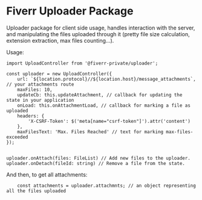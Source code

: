# Fiverr Uploader Package
Uploader package for client side usage, handles interaction with the server, and manipulating the files uploaded through it (pretty file size calculation, extension extraction, max files counting...).

Usage:
```
import UploadController from '@fiverr-private/uploader';

const uploader = new UploadController({
    url: `${location.protocol}//${location.host}/message_attachments`, // your attachments route
    maxFiles: 10,
    updateCb: this.updateAttachment, // callback for updating the state in your application
    onLoad: this.onAttachmentLoad, // callback for marking a file as uploaded
    headers: {
        'X-CSRF-Token': $('meta[name="csrf-token"]').attr('content')
    },
    maxFilesText: 'Max. Files Reached' // text for marking max-files-exceeded
});


uploader.onAttach(files: FileList) // Add new files to the uploader.
uploader.onDetach(fileId: string) // Remove a file from the state.
```

And then, to get all attachments:
```
    const attachments = uploader.attachmnts; // an object representing all the files uploaded
```
